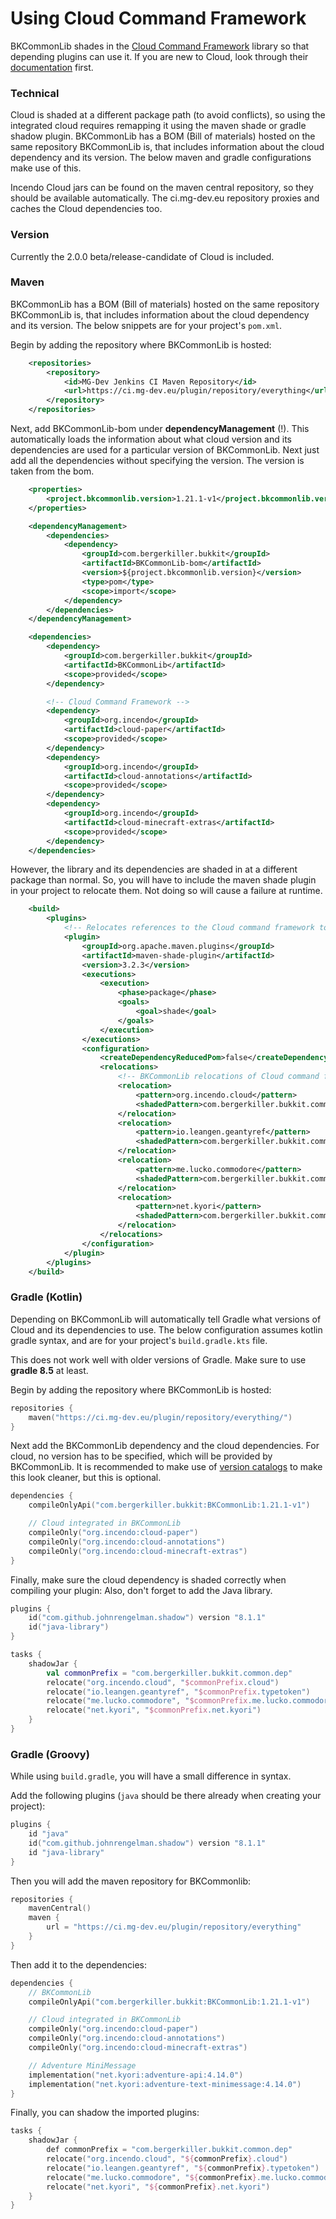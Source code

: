 # Using Cloud Command Framework
BKCommonLib shades in the [Cloud Command Framework](https://github.com/Incendo/cloud "Cloud Command Framework") library so that depending plugins can use it. If you are new to Cloud, look through their [documentation](https://cloud.incendo.org/ "documentation") first.

### Technical
Cloud is shaded at a different package path (to avoid conflicts), so using the integrated cloud requires remapping it using the maven shade or gradle shadow plugin. BKCommonLib has a BOM (Bill of materials) hosted on the same repository BKCommonLib is, that includes information about the cloud dependency and its version. The below maven and gradle configurations make use of this.

Incendo Cloud jars can be found on the maven central repository, so they should be available automatically. The ci.mg-dev.eu repository proxies and caches the Cloud dependencies too.

### Version
Currently the 2.0.0 beta/release-candidate of Cloud is included.

### Maven
BKCommonLib has a BOM (Bill of materials) hosted on the same repository BKCommonLib is, that includes information about the cloud dependency and its version. The below snippets are for your project's `pom.xml`.

Begin by adding the repository where BKCommonLib is hosted:
```xml
    <repositories>
        <repository>
            <id>MG-Dev Jenkins CI Maven Repository</id>
            <url>https://ci.mg-dev.eu/plugin/repository/everything</url>
        </repository>
    </repositories>
```
Next, add BKCommonLib-bom under **dependencyManagement** (!). This automatically loads the information about what cloud version and its dependencies are used for a particular version of BKCommonLib. Next just add all the dependencies without specifying the version. The version is taken from the bom.
```xml
    <properties>
        <project.bkcommonlib.version>1.21.1-v1</project.bkcommonlib.version>
    </properties>

    <dependencyManagement>
        <dependencies>
            <dependency>
                <groupId>com.bergerkiller.bukkit</groupId>
                <artifactId>BKCommonLib-bom</artifactId>
                <version>${project.bkcommonlib.version}</version>
                <type>pom</type>
                <scope>import</scope>
            </dependency>
        </dependencies>
    </dependencyManagement>

    <dependencies>
        <dependency>
            <groupId>com.bergerkiller.bukkit</groupId>
            <artifactId>BKCommonLib</artifactId>
            <scope>provided</scope>
        </dependency>

        <!-- Cloud Command Framework -->
        <dependency>
            <groupId>org.incendo</groupId>
            <artifactId>cloud-paper</artifactId>
            <scope>provided</scope>
        </dependency>
        <dependency>
            <groupId>org.incendo</groupId>
            <artifactId>cloud-annotations</artifactId>
            <scope>provided</scope>
        </dependency>
        <dependency>
            <groupId>org.incendo</groupId>
            <artifactId>cloud-minecraft-extras</artifactId>
            <scope>provided</scope>
        </dependency>
    </dependencies>
```
However, the library and its dependencies are shaded in at a different package than normal. So, you will have to include the maven shade plugin in your project to relocate them. Not doing so will cause a failure at runtime.
```xml
    <build>
        <plugins>
            <!-- Relocates references to the Cloud command framework to where they are in BKCommonLib -->
            <plugin>
                <groupId>org.apache.maven.plugins</groupId>
                <artifactId>maven-shade-plugin</artifactId>
                <version>3.2.3</version>
                <executions>
                    <execution>
                        <phase>package</phase>
                        <goals>
                            <goal>shade</goal>
                        </goals>
                    </execution>
                </executions>
                <configuration>
                    <createDependencyReducedPom>false</createDependencyReducedPom>
                    <relocations>
                        <!-- BKCommonLib relocations of Cloud command framework -->
                        <relocation>
                            <pattern>org.incendo.cloud</pattern>
                            <shadedPattern>com.bergerkiller.bukkit.common.dep.cloud</shadedPattern>
                        </relocation>
                        <relocation>
                            <pattern>io.leangen.geantyref</pattern>
                            <shadedPattern>com.bergerkiller.bukkit.common.dep.typetoken</shadedPattern>
                        </relocation>
                        <relocation>
                            <pattern>me.lucko.commodore</pattern>
                            <shadedPattern>com.bergerkiller.bukkit.common.dep.me.lucko.commodore</shadedPattern>
                        </relocation>
                        <relocation>
                            <pattern>net.kyori</pattern>
                            <shadedPattern>com.bergerkiller.bukkit.common.dep.net.kyori</shadedPattern>
                        </relocation>
                    </relocations>
                </configuration>
            </plugin>
        </plugins>
    </build>
```

### Gradle (Kotlin)
Depending on BKCommonLib will automatically tell Gradle what versions of Cloud and its dependencies to use. The below configuration assumes kotlin gradle syntax, and are for your project's `build.gradle.kts` file.

This does not work well with older versions of Gradle. Make sure to use **gradle 8.5** at least.


Begin by adding the repository where BKCommonLib is hosted:
```kotlin
repositories {
    maven("https://ci.mg-dev.eu/plugin/repository/everything/")
}
```
Next add the BKCommonLib dependency and the cloud dependencies. For cloud, no version has to be specified, which will be provided by BKCommonLib. It is recommended to make use of [version catalogs](https://docs.gradle.org/current/userguide/platforms.html#sub::toml-dependencies-format) to make this look cleaner, but this is optional.
```kotlin
dependencies {
    compileOnlyApi("com.bergerkiller.bukkit:BKCommonLib:1.21.1-v1")

    // Cloud integrated in BKCommonLib
    compileOnly("org.incendo:cloud-paper")
    compileOnly("org.incendo:cloud-annotations")
    compileOnly("org.incendo:cloud-minecraft-extras")
}
```
Finally, make sure the cloud dependency is shaded correctly when compiling your plugin:
Also, don't forget to add the Java library.
```kotlin
plugins {
    id("com.github.johnrengelman.shadow") version "8.1.1"
    id("java-library")
}

tasks {
    shadowJar {
        val commonPrefix = "com.bergerkiller.bukkit.common.dep"
        relocate("org.incendo.cloud", "$commonPrefix.cloud")
        relocate("io.leangen.geantyref", "$commonPrefix.typetoken")
        relocate("me.lucko.commodore", "$commonPrefix.me.lucko.commodore")
        relocate("net.kyori", "$commonPrefix.net.kyori")
    }
}
```

### Gradle (Groovy)
While using `build.gradle`, you will have a small difference in syntax.

Add the following plugins (`java` should be there already when creating your project):
```kotlin
plugins {
    id "java"
    id("com.github.johnrengelman.shadow") version "8.1.1"
    id "java-library"
}
```

Then you will add the maven repository for BKCommonlib:
```kotlin
repositories {
    mavenCentral()
    maven {
        url = "https://ci.mg-dev.eu/plugin/repository/everything"
    }
}
```

Then add it to the dependencies:
```kotlin
dependencies {
    // BKCommonLib
    compileOnlyApi("com.bergerkiller.bukkit:BKCommonLib:1.21.1-v1")

    // Cloud integrated in BKCommonLib
    compileOnly("org.incendo:cloud-paper")
    compileOnly("org.incendo:cloud-annotations")
    compileOnly("org.incendo:cloud-minecraft-extras")

    // Adventure MiniMessage
    implementation("net.kyori:adventure-api:4.14.0")
    implementation("net.kyori:adventure-text-minimessage:4.14.0")
}
```

Finally, you can shadow the imported plugins:
```kotlin
tasks {
    shadowJar {
        def commonPrefix = "com.bergerkiller.bukkit.common.dep"
        relocate("org.incendo.cloud", "${commonPrefix}.cloud")
        relocate("io.leangen.geantyref", "${commonPrefix}.typetoken")
        relocate("me.lucko.commodore", "${commonPrefix}.me.lucko.commodore")
        relocate("net.kyori", "${commonPrefix}.net.kyori")
    }
}


